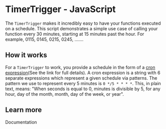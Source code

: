 # TimerTrigger - JavaScript

The `TimerTrigger` makes it incredibly easy to have your functions executed on a schedule. This script demonstrates a simple use case of calling your function every 30 minutes, starting at 15 minutes past the hour. For example, 0115, 0145, 0215, 0245, .......

## How it works

For a `TimerTrigger` to work, you provide a schedule in the form of a [cron expression](https://en.wikipedia.org/wiki/Cron#CRON_expression)(See the link for full details). A cron expression is a string with 6 separate expressions which represent a given schedule via patterns. The pattern we use to represent every 5 minutes is `0 */5 * * * *`. This, in plain text, means: "When seconds is equal to 0, minutes is divisible by 5, for any hour, day of the month, month, day of the week, or year".

## Learn more

<TODO> Documentation
